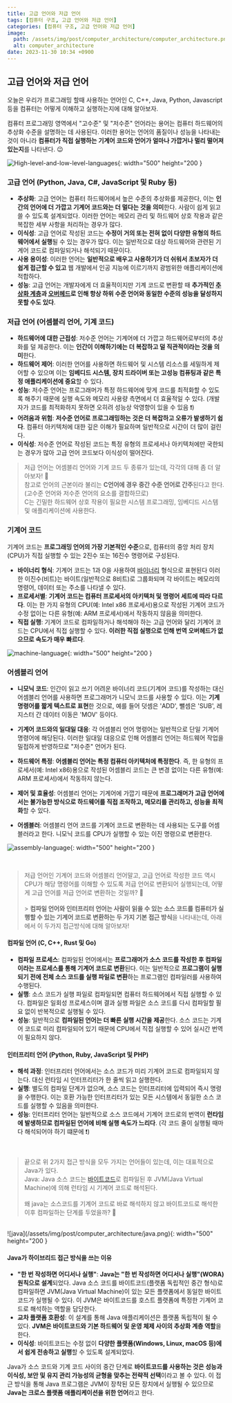 ```yaml
---
title: 고급 언어와 저급 언어
tags: [컴퓨터 구조, 고급 언어와 저급 언어]
categories: [컴퓨터 구조, 고급 언어와 저급 언어]
image:
  path: /assets/img/post/computer_architecture/computer_architecture.png
  alt: computer_architecture
date: 2023-11-30 10:34 +0900
---
```


## 고급 언어와 저급 언어

오늘은 우리가 프로그래밍 할때 사용하는 언어인 C, C++, Java, Python, Javascript 등을 컴퓨터는 어떻게 이해하고 실행하는지에 대해 알아보자.

컴퓨터 프로그래밍 영역에서 "고수준" 및 "저수준" 언어라는 용어는 컴퓨터 하드웨어의 추상화 수준을 설명하는 데 사용된다. 이러한 용어는 언어의 품질이나 성능을 나타내는 것이 아니라 **컴퓨터가 직접 실행하는 기계어 코드와 언어가 얼마나 가깝거나 멀리 떨어져 있는지**를 나타낸다. 😉

![High-level-and-low-level-languages](/assets/img/post/computer_architecture/High-level-and-low-level-languages.png){: width="500" height="200 }

### 고급 언어 (Python, Java, C#, JavaScript 및 Ruby 등)

- **추상화**: 고급 언어는 컴퓨터 하드웨어에서 높은 수준의 추상화를 제공한다, 이는 **인간의 언어에 더 가깝고 기계어 코드와는 더 멀다는 것을 의미**한다. 사람이 쉽게 읽고 쓸 수 있도록 설계되었다.
  이러한 언어는 메모리 관리 및 하드웨어 상호 작용과 같은 복잡한 세부 사항을 처리하는 경우가 많다.
- **이식성**: 고급 언어로 작성된 코드는 **수정이 거의 또는 전혀 없이 다양한 유형의 하드웨어에서 실행**될 수 있는 경우가 많다. 이는 일반적으로 대상 하드웨어와 관련된 기계어 코드로 컴파일되거나 해석되기 때문이다.
- **사용 용이성**: 이러한 언어는 **일반적으로 배우고 사용하기가 더 쉬워서 초보자가 더 쉽게 접근할 수 있고** 웹 개발에서 인공 지능에 이르기까지 광범위한 애플리케이션에 적합하다.
- **성능**: 고급 언어는 개발자에게 더 효율적이지만 기계 코드로 변환할 때 **추가적인 [추상화 계층](https://ko.wikipedia.org/wiki/%EC%B6%94%EC%83%81%ED%99%94_%EA%B3%84%EC%B8%B5)과 [오버헤드](https://ko.wikipedia.org/wiki/%EC%98%A4%EB%B2%84%ED%97%A4%EB%93%9C)로 인해 항상 하위 수준 언어와 동일한 수준의 성능을 달성하지 못할 수도 있다**.

### 저급 언어 (어셈블리 언어, 기계 코드)

- **하드웨어에 대한 근접성**: 저수준 언어는 기계어에 더 가깝고 하드웨어로부터의 추상화를 덜 제공한다. 이는 **인간이 이해하기에는 더 복잡하고 덜 직관적이라는 것을 의미**한다.
- **하드웨어 제어**: 이러한 언어를 사용하면 하드웨어 및 시스템 리소스를 세밀하게 제어할 수 있으며 이는 **임베디드 시스템, 장치 드라이버 또는 고성능 컴퓨팅과 같은 특정 애플리케이션에 중요**할 수 있다.
- **성능**: 저수준 언어는 프로그래머가 특정 하드웨어에 맞게 코드를 최적화할 수 있도록 해주기 때문에 실행 속도와 메모리 사용량 측면에서 더 효율적일 수 있다. (개발자가 코드를 최적화하지 못하면 오히려 성능상 악영향이 있을 수 있음 ❗️)
- **어려움과 위험**: **저수준 언어로 프로그래밍하는 것은 더 복잡하고 오류가 발생하기 쉽다**. 컴퓨터 아키텍처에 대한 깊은 이해가 필요하며 일반적으로 시간이 더 많이 걸린다.
- **이식성**: 저수준 언어로 작성된 코드는 특정 유형의 프로세서나 아키텍처에만 국한되는 경우가 많아 고급 언어 코드보다 이식성이 떨어진다.

> 저급 언어는 어셈블리 언어와 기계 코드 두 종류가 있는데, 각각의 대해 좀 더 알아보자! 🧐 <br>
> 참고로 언어의 근본이라 불리는 **C언어에 경우 중간 수준 언어로 간주**된다고 한다.(고수준 언어와 저수준 언어의 요소를 결합하므로) <br>
> C는 긴밀한 하드웨어 상호 작용이 필요한 시스템 프로그래밍, 임베디드 시스템 및 애플리케이션에 사용한다.

### 기계어 코드

기계어 코드는 **프로그래밍 언어의 가장 기본적인 수준**으로, 컴퓨터의 중앙 처리 장치(CPU)가 직접 실행할 수 있는 2진수 또는 16진수 명령어로 구성된다.

- **바이너리 형식**: 기계어 코드는 1과 0을 사용하여 [바이너리](https://ko.wikipedia.org/wiki/%EB%B0%94%EC%9D%B4%EB%84%88%EB%A6%AC) 형식으로 표현된다 이러한 이진수(비트)는 바이트(일반적으로 8비트)로 그룹화되며 각 바이트는 메모리의 명령어, 데이터 또는 주소를 나타낼 수 있다.
- **프로세서별**: **기계어 코드는 컴퓨터 프로세서의 아키텍처 및 명령어 세트에 따라 다르다**. 이는 한 가지 유형의 CPU(예: Intel x86 프로세서)용으로 작성된 기계어 코드가 수정 없이는 다른 유형(예: ARM 프로세서)에서 작동하지 않음을 의미한다.
- **직접 실행**: 기계어 코드로 컴파일하거나 해석해야 하는 고급 언어와 달리 기계어 코드는 CPU에서 직접 실행할 수 있다. **이러한 직접 실행으로 인해 번역 오버헤드가 없으므로 속도가 매우 빠르다**.

![machine-language](/assets/img/post/computer_architecture/machine-language.png){: width="500" height="200 }

### 어셈블리 언어

- **니모닉 코드**: 인간이 읽고 쓰기 어려운 바이너리 코드(기계어 코드)를 작성하는 대신 어셈블리 언어를 사용하면 프로그래머가 니모닉 코드를 사용할 수 있다. 이는 **기계 명령어를 짧게 텍스트로 표현**한 것으로, 예를 들어 덧셈은 'ADD', 뺄셈은 'SUB', 레지스터 간 데이터 이동은 'MOV' 등이다.

- **기계어 코드와의 일대일 대응**: 각 어셈블리 언어 명령어는 일반적으로 단일 기계어 명령어에 해당된다. 이러한 일대일 대응으로 인해 어셈블리 언어는 하드웨어 작업을 밀접하게 반영하므로 "저수준" 언어가 된다.

- **하드웨어 특정**: **어셈블리 언어는 특정 컴퓨터 아키텍처에 특정한다**. 즉, 한 유형의 프로세서(예: Intel x86)용으로 작성된 어셈블리 코드는 큰 변경 없이는 다른 유형(예: ARM 프로세서)에서 작동하지 않는다.

- **제어 및 효율성**: 어셈블리 언어는 기계어에 가깝기 때문에 **프로그래머가 고급 언어에서는 불가능한 방식으로 하드웨어를 직접 조작하고, 메모리를 관리하고, 성능을 최적화**할 수 있다.

- **어셈블러**: 어셈블리 언어 코드를 기계어 코드로 변환하는 데 사용되는 도구를 어셈블러라고 한다. 니모닉 코드를 CPU가 실행할 수 있는 이진 명령으로 변환한다.

![assembly-language](/assets/img/post/computer_architecture/assembly-language.png){: width="500" height="200 }

<br>

> 저급 언어인 기계어 코드와 어셈블리 언어말고, 고급 언어로 작성한 코드 역시 CPU가 해당 명령어를 이해할 수 있도록 저급 언어로 변환되어 실행되는데, 어떻게 고급 언어를 저급 언어로 변환하는 것일까? 🧐 <br><br> > **컴파일 언어와 인터프리터 언어는 사람이 읽을 수 있는 소스 코드를 컴퓨터가 실행할 수 있는 기계어 코드로 변환하는 두 가지 기본 접근 방식**을 나타내는데, 아래에서 이 두가지 접근방식에 대해 알아보자!

#### 컴파일 언어 (C, C++, Rust 및 Go)

- **컴파일 프로세스**: 컴파일된 언어에서는 **프로그래머가 소스 코드를 작성한 후 컴파일이라는 프로세스를 통해 기계어 코드로 변환**된다. 이는 일반적으로 **프로그램이 실행되기 전에 전체 소스 코드를 실행 파일로 변환**하는 프로그램인 컴파일러를 사용하여 수행된다.
- **실행**: 소스 코드가 실행 파일로 컴파일되면 컴퓨터 하드웨어에서 직접 실행할 수 있다. 컴파일은 일회성 프로세스이며 결과 실행 파일은 소스 코드를 다시 컴파일할 필요 없이 반복적으로 실행될 수 있다.
- **성능**: 일반적으로 **컴파일된 언어는 더 빠른 실행 시간을 제공**한다. 소스 코드는 기계어 코드로 미리 컴파일되어 있기 때문에 CPU에서 직접 실행할 수 있어 실시간 번역이 필요하지 않다.

#### 인터프리터 언어 (Python, Ruby, JavaScript 및 PHP)

- **해석 과정**: 인터프리터 언어에서는 소스 코드가 미리 기계어 코드로 컴파일되지 않는다. 대신 런타임 시 인터프리터가 한 줄씩 읽고 실행한다.
- **실행**: 별도의 컴파일 단계가 없으며, 소스 코드는 인터프리터에 입력되어 즉시 명령을 수행한다. 이는 호환 가능한 인터프리터가 있는 모든 시스템에서 동일한 소스 코드를 실행할 수 있음을 의미한다.
- **성능**: 인터프리터 언어는 일반적으로 소스 코드에서 기계어 코드로의 번역이 **런타임에 발생하므로 컴파일된 언어에 비해 실행 속도가 느리다**. (각 코드 줄이 실행될 때마다 해석되어야 하기 떄문에 ❗️)

<br>

> 끝으로 위 2가지 접근 방식을 모두 가지는 언어들이 있는데, 이는 대표적으로 Java가 있다. <br>
> Java: Java 소스 코드는 [바이트코드](https://ko.wikipedia.org/wiki/%EB%B0%94%EC%9D%B4%ED%8A%B8%EC%BD%94%EB%93%9C)로 컴파일된 후 JVM(Java Virtual Machine)에 의해 런타임 시 기계어 코드로 해석된다. <br><br>
> 왜 java는 소스코드를 기계어 코드로 바로 해석하지 않고 바이트코드로 해석한 이후 컴파일하는 단계를 두었을까? 🧐

<br>
![java](/assets/img/post/computer_architecture/java.png){: width="500" height="200 }

#### Java가 하이브리드 접근 방식을 쓰는 이유

- **"한 번 작성하면 어디서나 실행"**: **Java는 "한 번 작성하면 어디서나 실행"(WORA) 원칙으로 설계**되었다. Java 소스 코드를 바이트코드(플랫폼 독립적인 중간 형식)로 컴파일하면 JVM(Java Virtual Machine)이 있는 모든 플랫폼에서 동일한 바이트코드가 실행될 수 있다. 이 JVM은 바이트코드를 호스트 플랫폼에 특정한 기계어 코드로 해석하는 역할을 담당한다.
- **교차 플랫폼 호환성**: 이 설계를 통해 Java 애플리케이션은 플랫폼 독립적이 될 수 있다. **JVM은 바이트코드와 기본 하드웨어 및 운영 체제 사이의 추상화 계층 역할**을 한다.
- **이식성**: 바이트코드는 수정 없이 **다양한 플랫폼(Windows, Linux, macOS 등)에서 쉽게 전송하고 실행**할 수 있도록 설계되었다.

Java가 소스 코드와 기계 코드 사이의 중간 단계로 **바이트코드를 사용하는 것은 성능과 이식성, 보안 및 유지 관리 가능성의 균형을 맞추는 전략적 선택**이라고 볼 수 있다. 이 접근 방식을 통해 Java 프로그램은 JVM이 장착된 모든 장치에서 실행될 수 있으므로 **Java는 크로스 플랫폼 애플리케이션을 위한 언어**라고 한다.
